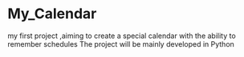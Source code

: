 # My_Calendar
my first project ,aiming to create a special calendar with the ability to remember schedules
The project will be mainly developed in Python
